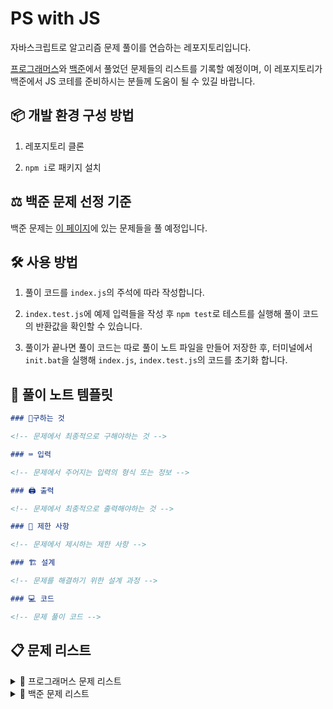 # PS with JS

자바스크립트로 알고리즘 문제 풀이를 연습하는 레포지토리입니다.

[프로그래머스](https://programmers.co.kr/)와 [백준](https://www.acmicpc.net/)에서 풀었던 문제들의 리스트를 기록할 예정이며, 이 레포지토리가 백준에서 JS 코테를 준비하시는 분들께 도움이 될 수 있길 바랍니다.

## 📦 개발 환경 구성 방법

1. 레포지토리 클론

2. `npm i`로 패키지 설치

## ⚖️ 백준 문제 선정 기준

백준 문제는 [이 페이지](https://solved.ac/search?query=lang%3Ako+*s2..g1+o%3Ftrue&sort=solved&direction=asc&page=1)에 있는 문제들을 풀 예정입니다.

## 🛠️ 사용 방법

1. 풀이 코드를 `index.js`의 주석에 따라 작성합니다.

2. `index.test.js`에 예제 입력들을 작성 후 `npm test`로 테스트를 실행해 풀이 코드의 반환값을 확인할 수 있습니다.

3. 풀이가 끝나면 풀이 코드는 따로 풀이 노트 파일을 만들어 저장한 후, 터미널에서 `init.bat`을 실행해 `index.js`, `index.test.js`의 코드를 초기화 합니다.

## 🔮 풀이 노트 템플릿

```md
### 🚩구하는 것

<!-- 문제에서 최종적으로 구해야하는 것 -->

### ⌨️ 입력

<!-- 문제에서 주어지는 입력의 형식 또는 정보 -->

### 🖨️ 출력

<!-- 문제에서 최종적으로 출력해야하는 것 -->

### 🚫 제한 사항

<!-- 문제에서 제시하는 제한 사항 -->

### 🏗 설계

<!-- 문제를 해결하기 위한 설계 과정 -->

### 💻 코드

<!-- 문제 풀이 코드 -->
```

## 📋 문제 리스트

<details>
<summary>📌 프로그래머스 문제 리스트</summary>

| 문제 이름                                                                         | 난이도 | 풀이 코드                                                                                                                                                                                                                                      |
| --------------------------------------------------------------------------------- | ------ | ---------------------------------------------------------------------------------------------------------------------------------------------------------------------------------------------------------------------------------------------- |
| [수레 움직이기](https://school.programmers.co.kr/learn/courses/30/lessons/250134) | Lv.3   | [바로가기](https://github.com/Baejw0111/PS-with-JS/blob/main/%EB%AC%B8%EC%A0%9C%20%ED%92%80%EC%9D%B4%20%EC%BD%94%EB%93%9C/%ED%94%84%EB%A1%9C%EA%B7%B8%EB%9E%98%EB%A8%B8%EC%8A%A4/%EC%88%98%EB%A0%88%20%EC%9B%80%EC%A7%81%EC%9D%B4%EA%B8%B0.md) |

</details>

<details>
<summary>📌 백준 문제 리스트</summary>

| 문제 이름                                          | 난이도 | 풀이                                                                                                                                                                                      |
| -------------------------------------------------- | ------ | ----------------------------------------------------------------------------------------------------------------------------------------------------------------------------------------- |
| [1로 만들기](https://www.acmicpc.net/problem/1463) | S3     | [바로가기](https://github.com/Baejw0111/PS-with-JS/blob/main/%EB%AC%B8%EC%A0%9C%20%ED%92%80%EC%9D%B4%20%EC%BD%94%EB%93%9C/%EB%B0%B1%EC%A4%80/1%EB%A1%9C%20%EB%A7%8C%EB%93%A4%EA%B8%B0.md) |
| [동전 0](https://www.acmicpc.net/problem/11047)    | S4     | [바로가기](https://github.com/Baejw0111/PS-with-JS/blob/main/%EB%AC%B8%EC%A0%9C%20%ED%92%80%EC%9D%B4%20%EC%BD%94%EB%93%9C/%EB%B0%B1%EC%A4%80/%EB%8F%99%EC%A0%84%200.md)                   |
| [수 고르기](https://www.acmicpc.net/problem/2230)  | G5     | [바로가기](https://github.com/Baejw0111/PS-with-JS/blob/main/%EB%AC%B8%EC%A0%9C%20%ED%92%80%EC%9D%B4%20%EC%BD%94%EB%93%9C/%EB%B0%B1%EC%A4%80/%EC%88%98%20%EA%B3%A0%EB%A5%B4%EA%B8%B0.md)  |
| [터렛](https://www.acmicpc.net/problem/1002)       | S3     | [바로가기](https://github.com/Baejw0111/PS-with-JS/blob/main/%EB%AC%B8%EC%A0%9C%20%ED%92%80%EC%9D%B4%20%EC%BD%94%EB%93%9C/%EB%B0%B1%EC%A4%80/%ED%84%B0%EB%A0%9B.md)                       |

</details>
